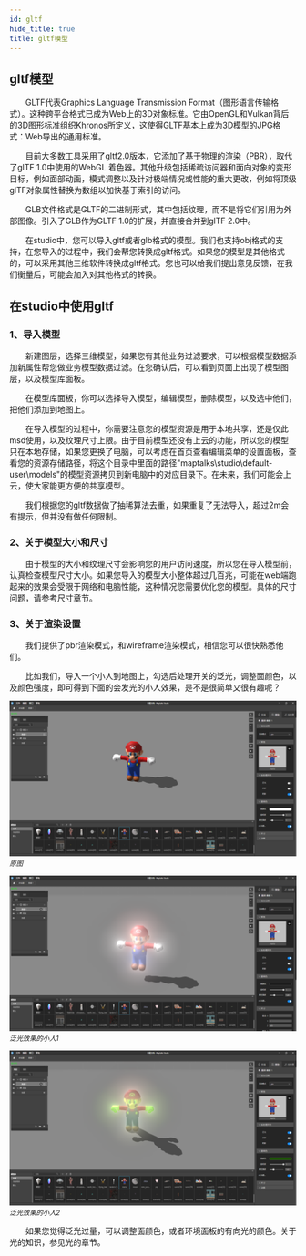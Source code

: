 ```yaml
---
id: gltf
hide_title: true
title: gltf模型
---
```


## gltf模型

　　GLTF代表Graphics Language Transmission Format（图形语言传输格式）。这种跨平台格式已成为Web上的3D对象标准。它由OpenGL和Vulkan背后的3D图形标准组织Khronos所定义，这使得GLTF基本上成为3D模型的JPG格式：Web导出的通用标准。

　　目前大多数工具采用了gltf2.0版本，它添加了基于物理的渲染（PBR），取代了glTF 1.0中使用的WebGL 着色器。其他升级包括稀疏访问器和面向对象的变形目标，例如面部动画，模式调整以及针对极端情况或性能的重大更改，例如将顶级glTF对象属性替换为数组以加快基于索引的访问。

　　GLB文件格式是GLTF的二进制形式，其中包括纹理，而不是将它们引用为外部图像。引入了GLB作为GLTF 1.0的扩展，并直接合并到glTF 2.0中。

　　在studio中，您可以导入gltf或者glb格式的模型。我们也支持obj格式的支持，在您导入的过程中，我们会帮您转换成gltf格式。如果您的模型是其他格式的，可以采用其他三维软件转换成gltf格式。您也可以给我们提出意见反馈，在我们衡量后，可能会加入对其他格式的转换。

## 在studio中使用gltf

### 1、导入模型

　　新建图层，选择三维模型，如果您有其他业务过滤要求，可以根据模型数据添加新属性帮您做业务模型数据过滤。在您确认后，可以看到页面上出现了模型图层，以及模型库面板。

　　在模型库面板，你可以选择导入模型，编辑模型，删除模型，以及选中他们，把他们添加到地图上。

　　在导入模型的过程中，你需要注意您的模型资源是用于本地共享，还是仅此msd使用，以及纹理尺寸上限。由于目前模型还没有上云的功能，所以您的模型只在本地存储，如果您更换了电脑，可以考虑在首页查看编辑菜单的设置面板，查看您的资源存储路径，将这个目录中里面的路径"maptalks\studio\default-user\models"的模型资源拷贝到新电脑中的对应目录下。在未来，我们可能会上云，使大家能更方便的共享模型。

　　我们根据您的gltf数据做了抽稀算法去重，如果重复了无法导入，超过2m会有提示，但并没有做任何限制。

### 2、关于模型大小和尺寸

　　由于模型的大小和纹理尺寸会影响您的用户访问速度，所以您在导入模型前，认真检查模型尺寸大小。如果您导入的模型大小整体超过几百兆，可能在web端跑起来的效果会受限于网络和电脑性能，这种情况您需要优化您的模型。具体的尺寸问题，请参考尺寸章节。

### 3、关于渲染设置

　　我们提供了pbr渲染模式，和wireframe渲染模式，相信您可以很快熟悉他们。

　　比如我们，导入一个小人到地图上，勾选后处理开关的泛光，调整面颜色，以及颜色强度，即可得到下面的会发光的小人效果，是不是很简单又很有趣呢？

![模型](../assets/gltf-0.png)
*<small>原图</small>*  

![模型](../assets/gltf-1.png)
*<small>泛光效果的小人1</small>*  

![模型](../assets/gltf-2.png)
*<small>泛光效果的小人2</small>*  

　　如果您觉得泛光过量，可以调整面颜色，或者环境面板的有向光的颜色。关于光的知识，参见光的章节。
